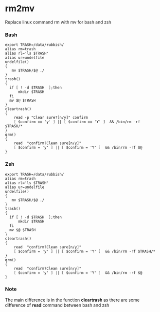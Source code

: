 # rm2mv
Replace linux command rm with mv for bash and zsh

### Bash

```
export TRASH=/data/rubbish/
alias rm=trash
alias rl='ls $TRASH'
alias ur=undelfile
undelfile()
{
   mv $TRASH/$@ ./
}
trash()
{
  if [ ! -d $TRASH  ];then
      mkdir $TRASH
  fi
  mv $@ $TRASH
}
cleartrash()
{
    read -p "Clear sure?[n/y]" confirm
    [ $confirm == 'y' ] || [ $confirm == 'Y' ]  && /bin/rm -rf $TRASH/*
}
qrm()
{
    read  "confirm?Clean sure[n/y]"
    [ $confirm = 'y' ] || [ $confirm = 'Y' ]  && /bin/rm -rf $@
}
```



### Zsh

```
export TRASH=/data/rubbish/
alias rm=trash
alias rl='ls $TRASH'
alias ur=undelfile
undelfile()
{
   mv $TRASH/$@ ./
}
trash()
{
  if [ ! -d $TRASH  ];then
      mkdir $TRASH
  fi
  mv $@ $TRASH
}
cleartrash()
{
    read  "confirm?Clean sure[n/y]"
    [ $confirm = 'y' ] || [ $confirm = 'Y' ]  && /bin/rm -rf $TRASH/*
}
qrm()
{
    read  "confirm?Clean sure[n/y]"
    [ $confirm = 'y' ] || [ $confirm = 'Y' ]  && /bin/rm -rf $@
}
```

### Note

The main difference is in the function **cleartrash** as  there are some difference of **read** command between bash and zsh
